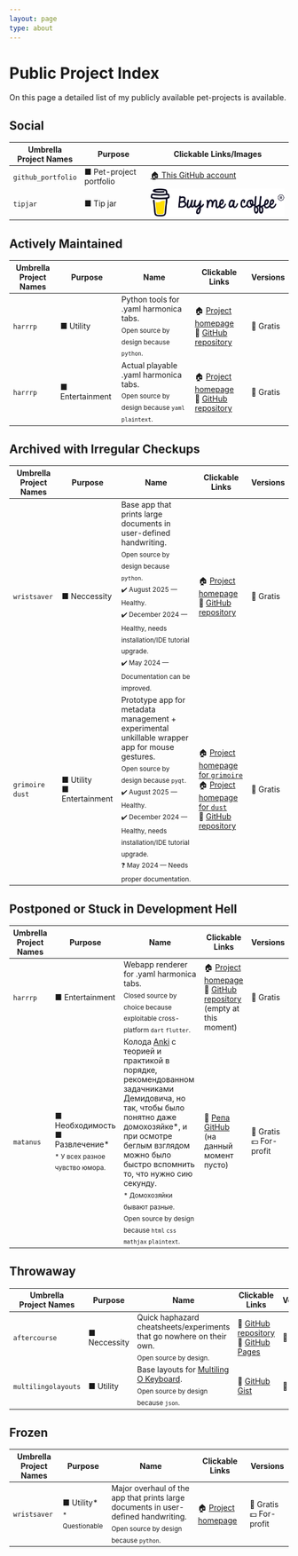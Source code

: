 ```yaml
---
layout: page
type: about
---
```


# Public Project Index

On this page a detailed list of my publicly available pet-projects is available.

## Social

| Umbrella<br>Project Names | Purpose | Clickable Links/Images |
| --- | --- | --- |
| `github_portfolio` | ■ Pet-project portfolio | <a href="https://github.com/gggrv">🏠 This GitHub account</a> |
| `tipjar` | ■ Tip jar | <a href="https://buymeacoffee.com/aggressive_developer" target="_blank" alt="Buy me a coffee">![image](/assets/images/bmc-brand-logo.svg)</a> |

## Actively Maintained

| Umbrella<br>Project Names | Purpose | Name | Clickable Links | Versions |
| --- | --- | --- | --- | --- |
| `harrrp` | ■ Utility | Python tools for .yaml harmonica tabs.<br><sub>Open source by design because `python`.</sub> | 🏠 [Project homepage](https://gggrv.github.io/something/2022/03/22/devinfo-harrrp/)<br>📝 [GitHub repository](https://github.com/gggrv/harrrp_tab_tools) | 🎁 Gratis |
| `harrrp` | ■ Entertainment | Actual playable .yaml harmonica tabs.<br><sub>Open source by design because `yaml` `plaintext`.</sub> | 🏠 [Project homepage](https://gggrv.github.io/something/2022/03/22/devinfo-harrrp/)<br>📝 [GitHub repository](https://github.com/gggrv/harrrp_tabs) | 🎁 Gratis |

## Archived with Irregular Checkups

| Umbrella<br>Project Names | Purpose | Name | Clickable Links | Versions |
| --- | ---  | --- | --- | --- |
| `wristsaver` | ■ Neccessity | Base app that prints large documents in user-defined handwriting.<br><sub>Open source by design because `python`.</sub><br><sub>✔️ August 2025 — Healthy.</sub><br><sub>✔️ December 2024 — Healthy, needs installation/IDE tutorial upgrade.</sub><br><sub>✔️ May 2024 — Documentation can be improved.</sub> | 🏠 [Project homepage](https://gggrv.github.io/something/2022/05/17/devinfo-wristsaver/)<br>📝 [GitHub repository](https://github.com/gggrv/edu_archive_wristsaver_v5.5) | 🎁 Gratis |
| `grimoire`<br>`dust`| ■ Utility<br>■ Entertainment | Prototype app for metadata management + experimental unkillable wrapper app for mouse gestures.<br><sub>Open source by design because `pyqt`.</sub><br><sub>✔️ August 2025 — Healthy.</sub><br><sub>✔️ December 2024 — Healthy, needs installation/IDE tutorial upgrade.</sub><br><sub>❓ May 2024 — Needs proper documentation.</sub> | 🏠 [Project homepage for `grimoire`](https://gggrv.github.io/something/2024/12/09/devinfo-grimoire/)<br>🏠 [Project homepage for `dust`](https://gggrv.github.io/something/2022/05/17/devinfo-dust/)<br>📝 [GitHub repository](https://github.com/gggrv/edu_archive_dust_v5) | 🎁 Gratis |

## Postponed or Stuck in Development Hell

| Umbrella<br>Project Names | Purpose | Name | Clickable Links | Versions |
| --- | --- | --- | --- | --- |
| `harrrp` | ■ Entertainment | Webapp renderer for .yaml harmonica tabs.<br><sub>Closed source by choice because exploitable cross-platform `dart` `flutter`.</sub> | 🏠 [Project homepage](https://gggrv.github.io/something/2022/03/22/devinfo-harrrp/)<br>📝 [GitHub repository](https://github.com/gggrv/harrrp_webapp_build) (empty at this moment) | 🎁 Gratis |
| `matanus` | ■ Необходимость<br>■ Развлечение*<br><sub>* У всех разное чувство юмора.</sub> | Колода [Anki](https://apps.ankiweb.net) с теорией и практикой в порядке, рекомендованном задачниками Демидовича, но так, чтобы было понятно даже домохозяйке*, и при осмотре беглым взглядом можно было быстро вспомнить то, что нужно сию секунду.<br><sub>* Домохозяйки бывают разные.</sub><br><sub>Open source by design because `html` `css` `mathjax` `plaintext`.</sub> | 📝 [Репа GitHub](https://github.com/gggrv/matanus4profanusmanus) (на данный момент пусто) | 🎁 Gratis<br>💵 For-profit |

## Throwaway

| Umbrella<br>Project Names | Purpose | Name | Clickable Links | Versions |
| --- | --- | --- | --- | --- |
| `aftercourse` | ■ Neccessity | Quick haphazard cheatsheets/experiments that go nowhere on their own.<br><sub>Open source by design.</sub> | 📝 [GitHub repository](https://github.com/gggrv/edu_archive_aftercourse)<br>📝 [GitHub Pages](https://gggrv.github.io/tag/#/aftercourse) | 🎁 Gratis |
| `multilingolayouts` | ■ Utility | Base layouts for [Multiling O Keyboard](https://play.google.com/store/apps/details?id=kl.ime.oh&hl=en-US).<br><sub>Open source by design because `json`.</sub> | 📝 [GitHub Gist](https://gist.github.com/gggrv/5623b95143cbf1f615828840c5c33998) | 🎁 Gratis |

## Frozen

| Umbrella<br>Project Names | Purpose | Name | Clickable Links | Versions |
| --- | --- | --- | --- | --- |
| `wristsaver` | ■ Utility*<br><sub>* Questionable</sub> | Major overhaul of the app that prints large documents in user-defined handwriting.<br><sub>Open source by design because `python`.</sub> | 🏠 [Project homepage](https://gggrv.github.io/something/2022/05/17/devinfo-wristsaver/) | 🎁 Gratis<br>💵 For-profit |
